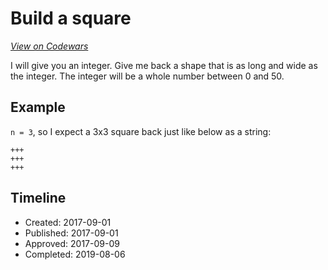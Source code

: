 # Build a square
[*View on Codewars*](https://www.codewars.com/kata/build-a-square)

I will give you an integer. Give me back a shape that is as long and wide as the integer. The integer will be a whole number between 0 and 50.


## Example

`n = 3`, so I expect a 3x3 square back just like below as a string:

```
+++
+++
+++
```



## Timeline
- Created: 2017-09-01
- Published: 2017-09-01
- Approved: 2017-09-09
- Completed: 2019-08-06